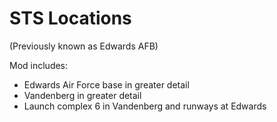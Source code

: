 # STS Locations
(Previously known as Edwards AFB)

Mod includes:
- Edwards Air Force base in greater detail
- Vandenberg in greater detail
- Launch complex 6 in Vandenberg and runways at Edwards
